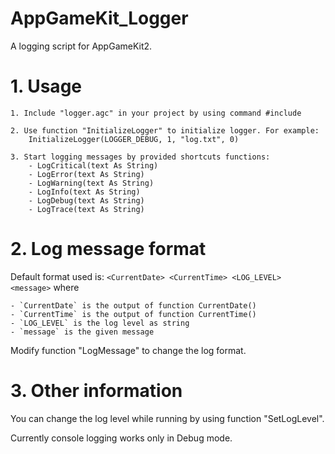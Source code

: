 # AppGameKit_Logger
A logging script for AppGameKit2.

# 1. Usage
	1. Include "logger.agc" in your project by using command #include
	
	2. Use function "InitializeLogger" to initialize logger. For example:
		InitializeLogger(LOGGER_DEBUG, 1, "log.txt", 0)
	
	3. Start logging messages by provided shortcuts functions:
		- LogCritical(text As String)
		- LogError(text As String)
		- LogWarning(text As String)
		- LogInfo(text As String)
		- LogDebug(text As String)
		- LogTrace(text As String)
    
# 2. Log message format
Default format used is: `<CurrentDate> <CurrentTime> <LOG_LEVEL> <message>`
where

	- `CurrentDate` is the output of function CurrentDate()
	- `CurrentTime` is the output of function CurrentTime()
	- `LOG_LEVEL` is the log level as string
	- `message` is the given message
	
Modify function "LogMessage" to change the log format.

# 3. Other information
You can change the log level while running by using function "SetLogLevel".

Currently console logging works only in Debug mode.
